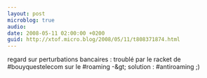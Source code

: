 ```yaml
---
layout: post
microblog: true
audio: 
date: 2008-05-11 02:00:00 +0200
guid: http://xtof.micro.blog/2008/05/11/t808371874.html
---
```

regard sur perturbations bancaires : troublé par le racket de #bouyquestelecom sur le #roaming -&amp;gt; solution : #antiroaming ;)
